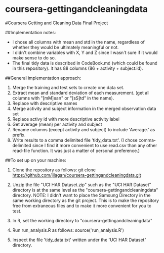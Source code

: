 coursera-gettingandcleaningdata
===============================

#Coursera Getting and Cleaning Data Final Project

##Implementation notes:

* I chose all columns with mean and std in the name, regardless of whether they would be ultimately meaningful or not.
* I didn't combine variables with X, Y and Z since I wasn't sure if it would make sense to do so.
* The final tidy data is described in CodeBook.md (which could be found in this repository). It has 88 columns (86 + activity + subject.id).

##General implementation approach:

1. Merge the training and test sets to create one data set.
2. Extract mean and standard deviation of each measurement. (get all columns with "[mM]ean" or "[sS]td" in the name).
3. Replace with descriptive names
4. Merge activity and subject information in the merged observation data set
5. Replace activy id with more descriptive activity label
6. Get average (mean) per activity and subject
7. Rename columns (except activity and subject) to include 'Average.' as prefix.
8. Write results to a comma delimited file 'tidy_data.txt'. (I chose comma-delimited since I find it more convenient to use read.csv than any other read-file function. It was just a matter of personal preference.)

##To set up on your machine:

1. Clone the repository as follows: git clone https://github.com/jilagan/coursera-gettingandcleaningdata.git

2. Unzip the file "UCI HAR Dataset.zip" such as the "UCI HAR Dataset" directory is at the same level as the "coursera-gettingandcleaningdata" directory. NOTE: I didn't want to place the Samsung Directory in the same working directory as the git project. This is to make the repository free from extraneous files and to make it more convenient for you to test.

3. In R, set the working directory to "coursera-gettingandcleaningdata"

4. Run run_analysis.R as follows: source('run_analysis.R')

5. Inspect the file 'tidy_data.txt' written under the 'UCI HAR Dataset" directory.
